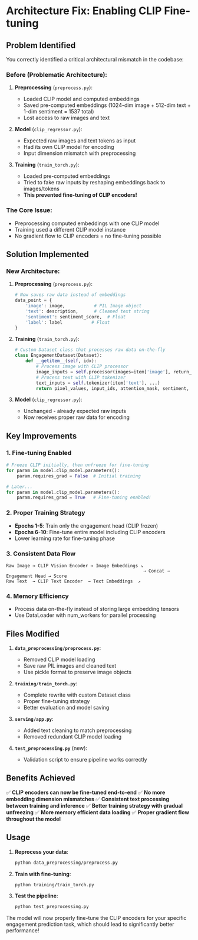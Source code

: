 # Architecture Fix: Enabling CLIP Fine-tuning

## Problem Identified

You correctly identified a critical architectural mismatch in the codebase:

### Before (Problematic Architecture):

1. **Preprocessing** (`preprocess.py`):
   - Loaded CLIP model and computed embeddings
   - Saved pre-computed embeddings (1024-dim image + 512-dim text + 1-dim sentiment = 1537 total)
   - Lost access to raw images and text

2. **Model** (`clip_regressor.py`):
   - Expected raw images and text tokens as input
   - Had its own CLIP model for encoding
   - Input dimension mismatch with preprocessing

3. **Training** (`train_torch.py`):
   - Loaded pre-computed embeddings
   - Tried to fake raw inputs by reshaping embeddings back to images/tokens
   - **This prevented fine-tuning of CLIP encoders!**

### The Core Issue:
- Preprocessing computed embeddings with one CLIP model
- Training used a different CLIP model instance
- No gradient flow to CLIP encoders = no fine-tuning possible

## Solution Implemented

### New Architecture:

1. **Preprocessing** (`preprocess.py`):
   ```python
   # Now saves raw data instead of embeddings
   data_point = {
       'image': image,           # PIL Image object
       'text': description,      # Cleaned text string
       'sentiment': sentiment_score,  # Float
       'label': label           # Float
   }
   ```

2. **Training** (`train_torch.py`):
   ```python
   # Custom Dataset class that processes raw data on-the-fly
   class EngagementDataset(Dataset):
       def __getitem__(self, idx):
           # Process image with CLIP processor
           image_inputs = self.processor(images=item['image'], return_tensors="pt")
           # Process text with CLIP tokenizer
           text_inputs = self.tokenizer(item['text'], ...)
           return pixel_values, input_ids, attention_mask, sentiment, label
   ```

3. **Model** (`clip_regressor.py`):
   - Unchanged - already expected raw inputs
   - Now receives proper raw data for encoding

## Key Improvements

### 1. **Fine-tuning Enabled**
```python
# Freeze CLIP initially, then unfreeze for fine-tuning
for param in model.clip_model.parameters():
    param.requires_grad = False  # Initial training

# Later...
for param in model.clip_model.parameters():
    param.requires_grad = True   # Fine-tuning enabled!
```

### 2. **Proper Training Strategy**
- **Epochs 1-5**: Train only the engagement head (CLIP frozen)
- **Epochs 6-10**: Fine-tune entire model including CLIP encoders
- Lower learning rate for fine-tuning phase

### 3. **Consistent Data Flow**
```
Raw Image → CLIP Vision Encoder → Image Embeddings ↘
                                                    → Concat → Engagement Head → Score
Raw Text  → CLIP Text Encoder  → Text Embeddings  ↗
```

### 4. **Memory Efficiency**
- Process data on-the-fly instead of storing large embedding tensors
- Use DataLoader with num_workers for parallel processing

## Files Modified

1. **`data_preprocessing/preprocess.py`**:
   - Removed CLIP model loading
   - Save raw PIL images and cleaned text
   - Use pickle format to preserve image objects

2. **`training/train_torch.py`**:
   - Complete rewrite with custom Dataset class
   - Proper fine-tuning strategy
   - Better evaluation and model saving

3. **`serving/app.py`**:
   - Added text cleaning to match preprocessing
   - Removed redundant CLIP model loading

4. **`test_preprocessing.py`** (new):
   - Validation script to ensure pipeline works correctly

## Benefits Achieved

✅ **CLIP encoders can now be fine-tuned end-to-end**
✅ **No more embedding dimension mismatches**
✅ **Consistent text processing between training and inference**
✅ **Better training strategy with gradual unfreezing**
✅ **More memory efficient data loading**
✅ **Proper gradient flow throughout the model**

## Usage

1. **Reprocess your data**:
   ```bash
   python data_preprocessing/preprocess.py
   ```

2. **Train with fine-tuning**:
   ```bash
   python training/train_torch.py
   ```

3. **Test the pipeline**:
   ```bash
   python test_preprocessing.py
   ```

The model will now properly fine-tune the CLIP encoders for your specific engagement prediction task, which should lead to significantly better performance! 